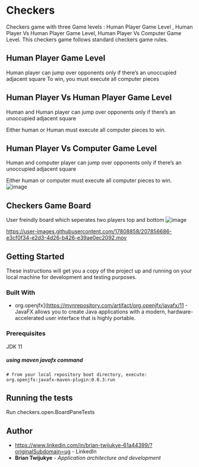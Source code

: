 # Checkers
Checkers game with three Game levels : Human Player Game Level , Human Player Vs Human Player  Game Level, Human Player Vs Computer  Game Level. This checkers game follows standard checkers game rules.

## Human Player Game Level

Human player can jump over opponents only if there’s an unoccupied adjacent square 
To win, you must execute all computer pieces 

## Human Player Vs Human Player  Game Level

Human and Human player can jump over opponents only if there’s an unoccupied adjacent square 

Either human or Human must execute all computer pieces to win.

## Human Player Vs Computer  Game Level

Human and computer player can jump over opponents only if there’s an unoccupied adjacent square 

Either human or computer must execute all computer pieces to win.
![image](https://user-images.githubusercontent.com/17808858/177004064-1d08ba81-2e24-4fe6-8686-84b0db7275cd.png)
## Checkers Game Board 
User freindly board which seperates two players top and bottom 
![image](https://user-images.githubusercontent.com/17808858/177004012-15d625da-aed2-432d-b5f1-c5d599a6015c.png)


https://user-images.githubusercontent.com/17808858/207856686-e3cf0f34-e2d3-4d26-b426-e39ae0ec2092.mov


## Getting Started

These instructions will get you a copy of the project up and running on your local machine for development and testing purposes.

### Built With
* org.openjfx](https://mvnrepository.com/artifact/org.openjfx/javafx/11 - JavaFX allows you to create Java applications with a modern, hardware-accelerated user interface that is highly portable.
### Prerequisites

JDK 11

##### using maven javafx command
```
# from your local repository boot directory, execute:
org.openjfx:javafx-maven-plugin:0.0.3:run
```
## Running the tests
Run  checkers.open.BoardPaneTests
## Author
* https://www.linkedin.com/in/brian-twijukye-61a44399/?originalSubdomain=ug - LinkedIn
* **Brian Twijukye** - *Application architecture and development*

